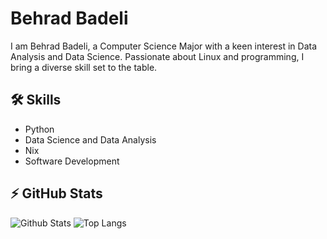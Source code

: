 
# Behrad Badeli
I am Behrad Badeli, a Computer Science Major with a keen interest in Data Analysis and Data Science. Passionate about Linux and programming, I bring a diverse skill set to the table. 

## 🛠️ Skills
- Python
- Data Science and Data Analysis
- Nix
- Software Development

## ⚡ GitHub Stats
![Github Stats](https://github-readme-stats.vercel.app/api?username=L0L1P0P1)
![Top Langs](https://github-readme-stats.vercel.app/api/top-langs/?username=L0L1P0P1)

